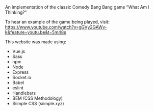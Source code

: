 An implementation of the classic Comedy Bang Bang game "What Am I Thinking?"

To hear an example of the game being played, visit: https://www.youtube.com/watch?v=gGVy2GAWv-k&feature=youtu.be&t=5m48s

This website was made using:
<ul>
  <li>Vue.js</li>
  <li>Sass</li>
  <li>npm</li>
  <li>Node</li>
  <li>Express</li>
  <li>Socket.io</li>
  <li>Babel</li>
  <li>eslint</li>
  <li>Handlebars</li>
  <li>BEM (CSS Methodology)</li>
  <li>Siimple CSS (siimple.xyz)</li>
</ul>
